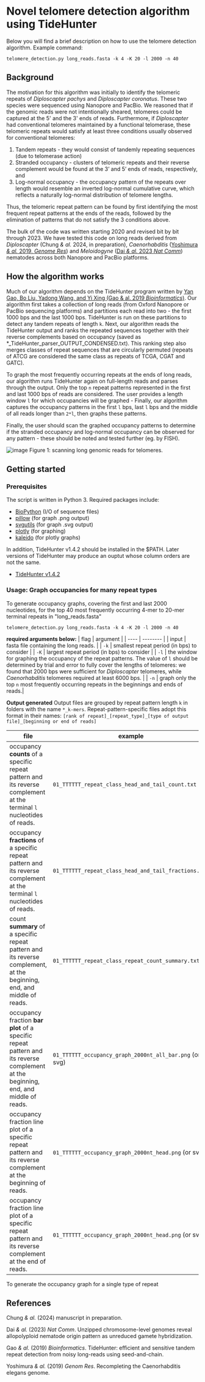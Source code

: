 # Novel telomere detection algorithm using TideHunter
Below you will find a brief description on how to use the telomere detection algorithm. Example command:

```telomere_detection.py long_reads.fasta -k 4 -K 20 -l 2000 -n 40```

## Background
The motivation for this algorithm was initially to identify the telomeric repeats of _Diploscapter pachys_ and _Diploscapter coronatus_. These two species were sequenced using Nanopore and PacBio. We reasoned that if the genomic reads were not intentionally sheared, telomeres could be captured at the 5' and the 3' ends of reads. Furthermore, if _Diploscapter_ had conventional telomeres maintained by a functional telomerase, these telomeric repeats would satisfy at least three conditions usually observed for conventional telomeres:
1. Tandem repeats - they would consist of tandemly repeating sequences (due to telomerase action)
2. Stranded occupancy - clusters of telomeric repeats and their reverse complement would be found at the 3’ and 5’ ends of reads, respectively, and
3. Log-normal occupancy - the occupancy pattern of the repeats over length would resemble an inverted log-normal cumulative curve, which reflects a naturally log-normal distribution of telomere lengths.

Thus, the telomeric repeat pattern can be found by first identifying the most frequent repeat patterns at the ends of the reads, followed by the elimination of patterns that do not satisfy the 3 conditions above.

The bulk of the code was written starting 2020 and revised bit by bit through 2023. We have tested this code on long reads derived from _Diploscapter_ (Chung _& al._ 2024, in preparation), _Caenorhabditis_ ([Yoshimura _& al._ 2019, _Genome Res_](http://genome.cshlp.org/lookup/pmidlookup?view=long&pmid=31123080)) and _Meloidogyne_ ([Dai _& al._ 2023 _Nat Comm_](https://www.nature.com/articles/s41467-023-42700-w)) nematodes across both Nanopore and PacBio platforms.

## How the algorithm works
Much of our algorithm depends on the TideHunter program written by [Yan Gao, Bo Liu, Yadong Wang, and Yi Xing (Gao & al. 2019 _Bioinformatics_)](https://academic.oup.com/bioinformatics/article/35/14/i200/5529224). Our algorithm first takes a collection of long reads (from Oxford Nanopore or PacBio sequencing platforms) and partitions each read into two - the first 1000 bps and the last 1000 bps. TideHunter is run on these partitions to detect any tandem repeats of length ```k```. Next, our algorithm reads the TideHunter output and ranks the repeated sequences together with their reverse complements based on occupancy (saved as *_TideHunter_parser_OUTPUT_CONDENSED.txt). This ranking step also merges classes of repeat sequences that are circularly permuted (repeats of ATCG are considered the same class as repeats of TCGA, CGAT and GATC).

To graph the most frequently occurring repeats at the ends of long reads, our algorithm runs TideHunter again on full-length reads and parses through the output. Only the top ```n``` repeat patterns represented in the first and last 1000 bps of reads are considered. The user provides a length window ```l``` for which occupancies will be graphed - Finally, our algorithm captures the occupancy patterns in the first ```l``` bps, last ```l``` bps and the middle of all reads longer than ```2*l```, then graphs these patterns.

Finally, the user should scan the graphed occupancy patterns to determine if the stranded occupancy and log-normal occupancy can be observed for any pattern - these should be noted and tested further (eg. by FISH).

![image](https://github.com/gchchung/Diploscapter_pachys/assets/69369525/784a6498-f333-4a8a-b2f2-148f65fc4e4b)
Figure 1: scanning long genomic reads for telomeres.

## Getting started
### Prerequisites
The script is written in Python 3. Required packages include:
- [BioPython](https://biopython.org/wiki/Download) (I/O of sequence files)
- [pillow](https://pypi.org/project/Pillow/) (for graph .png output) 
- [svgutils](https://pypi.org/project/svgutils/) (for graph .svg output)
- [plotly](https://plotly.com/python/getting-started/) (for graphing)
- [kaleido](https://pypi.org/project/kaleido/) (for plotly graphs)

In addition, TideHunter v1.4.2 should be installed in the $PATH. Later versions of TideHunter may produce an ouptut whose column orders are not the same.
- [TideHunter v1.4.2](https://github.com/yangao07/TideHunter/releases)

### Usage: Graph occupancies for many repeat types
To generate occupancy graphs, covering the first and last 2000 nucleotides, for the top 40 most frequently occurring 4-mer to 20-mer terminal repeats in "long_reads.fasta"

```telomere_detection.py long_reads.fasta -k 4 -K 20 -l 2000 -n 40```

**required arguments below:**
| flag | argument |
| ---- | -------- |
| input | fasta file containing the long reads. |
| ```-k```   | smallest repeat period (in bps) to consider |
| ```-K```   | largest repeat period (in bps) to consider |
| ```-l```   | the window for graphing the occupancy of the repeat patterns. The value of ```l``` should be determined by trial and error to fully cover the lengths of telomeres: we found that 2000 bps were sufficient for _Diploscapter_ telomeres, while _Caenorhabditis_ telomeres required at least 6000 bps. |
| ```-n```   | graph only the top ```n``` most frequently occurring repeats in the beginnings and ends of reads.|

**Output generated**
Output files are grouped by repeat pattern length ```k``` in folders with the name ```*_k-mers```. Repeat-pattern-specific files adopt this format in their names:
```[rank of repeat]_[repeat_type]_[type of output file]_[beginning or end of reads]```

| file | example |
| ---- | ------- |
| occupancy **counts** of a specific repeat pattern and its reverse complement at the terminal ```l``` nucleotides of reads. | ```01_TTTTTT_repeat_class_head_and_tail_count.txt``` |
| occupancy **fractions** of a specific repeat pattern and its reverse complement at the terminal ```l``` nucleotides of reads. | ```01_TTTTTT_repeat_class_head_and_tail_fractions.txt``` |
| count **summary** of a specific repeat pattern and its reverse complement, at the beginning, end, and middle of reads. | ```01_TTTTTT_repeat_class_repeat_count_summary.txt``` |
| occupancy fraction **bar plot** of a specific repeat pattern and its reverse complement at the beginning, end, and middle of reads. | ```01_TTTTTT_occupancy_graph_2000nt_all_bar.png``` (or svg) |
| occupancy fraction line plot of a specific repeat pattern and its reverse complement at the beginning of reads. | ```01_TTTTTT_occupancy_graph_2000nt_head.png``` (or svg) |
| occupancy fraction line plot of a specific repeat pattern and its reverse complement at the end of reads. | ```01_TTTTTT_occupancy_graph_2000nt_head.png``` (or svg) |


To generate the occupancy graph for a single type of repeat

## References
Chung _& al._ (2024) manuscript in preparation.

Dai _& al._ (2023) _Nat Comm_. Unzipped chromosome-level genomes reveal allopolyploid nematode origin pattern as unreduced gamete hybridization.

Gao _& al._ (2019) _Bioinformatics_. TideHunter: efficient and sensitive tandem repeat detection from noisy long-reads using seed-and-chain.

Yoshimura _& al._ (2019) _Genom Res_. Recompleting the Caenorhabditis elegans genome.


